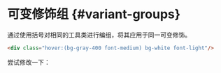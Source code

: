 # 可变修饰组 {#variant-groups}

通过使用括号对相同的工具类进行编组，将其应用于同一可变修饰。

```html
<div class="hover:(bg-gray-400 font-medium) bg-white font-light"/>
```

尝试修改一下：

<InlinePlayground
  :input="'bg-blue-200 font-light p-2\nhover:(bg-gray-400 font-medium)'"
  :showCSS="true"
  :showMode="true"
/>
